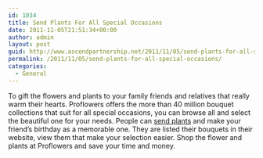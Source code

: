 ```yaml
---
id: 1034
title: Send Plants For All Special Occasions
date: 2011-11-05T21:51:34+00:00
author: admin
layout: post
guid: http://www.ascendpartnership.net/2011/11/05/send-plants-for-all-special-occasions/
permalink: /2011/11/05/send-plants-for-all-special-occasions/
categories:
  - General
---
```

To gift the flowers and plants to your family friends and relatives that really warm their hearts. Proflowers offers the more than 40 million bouquet collections that suit for all special occasions, you can browse all and select the beautiful one for your needs. People can [send plants](http://www.proflowers.com/) and make your friend&#8217;s birthday as a memorable one. They are listed their bouquets in their website, view them that make your selection easier. Shop the flower and plants at Proflowers and save your time and money.